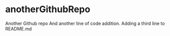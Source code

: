 # anotherGithubRepo
Another Github repo
And another line of code addition.
Adding a third line to README.md
